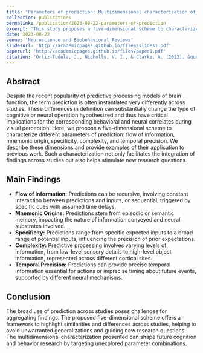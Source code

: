 ```yaml
---
title: "Parameters of prediction: Multidimensional characterization of top-down influence in visual perception"
collection: publications
permalink: /publication/2023-08-22-parameters-of-prediction
excerpt: 'This study proposes a five-dimensional scheme to characterize different parameters of prediction in visual perception, facilitating integration across studies and stimulating new research questions.'
date: 2023-08-22
venue: 'Neuroscience and Biobehavioral Reviews'
slidesurl: 'http://academicpages.github.io/files/slides1.pdf'
paperurl: 'http://academicpages.github.io/files/paper1.pdf'
citation: 'Ortiz-Tudela, J., Nicholls, V. I., & Clarke, A. (2023). &quot;Parameters of prediction: Multidimensional characterization of top-down influence in visual perception.&quot; <i>Neuroscience and Biobehavioral Reviews</i>. 153. 105369.'
---
```


## Abstract
Despite the recent popularity of predictive processing models of brain function, the term prediction is often instantiated very differently across studies. These differences in definition can substantially change the type of cognitive or neural operation hypothesized and thus have critical implications for the corresponding behavioral and neural correlates during visual perception. Here, we propose a five-dimensional scheme to characterize different parameters of prediction: flow of information, mnemonic origin, specificity, complexity, and temporal precision. We describe these dimensions and provide examples of their application to previous work. Such a characterization not only facilitates the integration of findings across studies but also helps stimulate new research questions.

## Main Findings
- **Flow of Information:** Predictions can be recursive, involving constant interaction between predictions and inputs, or sequential, triggered by specific cues with assumed time delays.
- **Mnemonic Origins:** Predictions stem from episodic or semantic memory, impacting the nature of information conveyed and neural substrates involved.
- **Specificity:** Predictions range from specific expected inputs to a broad range of potential inputs, influencing the precision of prior expectations.
- **Complexity:** Predictive processing involves varying levels of information, from low-level sensory details to high-level object information, represented across different cortical sites.
- **Temporal Precision:** Predictions can provide precise temporal information essential for actions or imprecise timing about future events, supported by different neural mechanisms.

## Conclusion
The broad use of prediction across studies poses challenges for aggregating findings. The proposed five-dimensional scheme offers a framework to highlight similarities and differences across studies, helping to avoid unwarranted generalizations and guiding new research questions. The multidimensional characterization presented can shape future cognition and behavior research by targeting unexplored parameter combinations.
